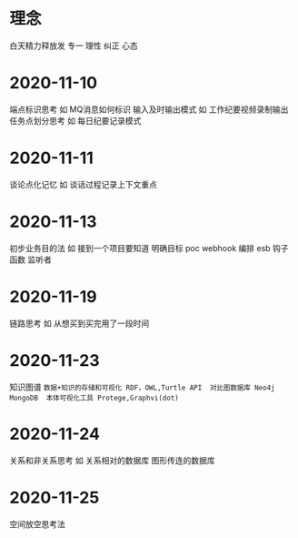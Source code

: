 # 理念
白天精力释放发
专一
理性
纠正
心态

# 2020-11-10
端点标识思考 如 MQ消息如何标识
输入及时输出模式 如 工作纪要视频录制输出
任务点划分思考 如 每日纪要记录模式

# 2020-11-11
谈论点化记忆 如 谈话过程记录上下文重点

# 2020-11-13
初步业务目的法 如 接到一个项目要知道 明确目标
poc webhook 编排 esb 钩子函数 监听者

# 2020-11-19
链路思考 如 从想买到买完用了一段时间

# 2020-11-23
知识图谱
    ```
    数据+知识的存储和可视化
    RDF，OWL,Turtle
        API 
    对比图数据库
        Neo4j MongoDB 
    本体可视化工具
        Protege,Graphvi(dot)
    ```

# 2020-11-24
关系和非关系思考 如 关系相对的数据库 图形传连的数据库

# 2020-11-25
空间放空思考法

